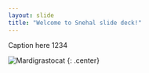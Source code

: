```yaml
---
layout: slide
title: "Welcome to Snehal slide deck!"
---
```


Caption here 1234

![Mardigrastocat](https://octodex.github.com/images/Mardigrastocat.png)
{: .center}
